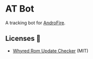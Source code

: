 # AT Bot
A tracking bot for [AndroFire](https://t.me/AndroFire).

## Licenses 📄
- [Whyred Rom Update Checker](https://github.com/Pzqqt/Whyred_Rom_Update_Checker) (MIT)
